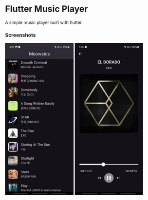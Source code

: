 # Flutter Music Player

A simple music player built with flutter.


### Screenshots

<img src="assets/1.jpg" height="500em" /> <img src="assets/2.jpg" height="500em" />


